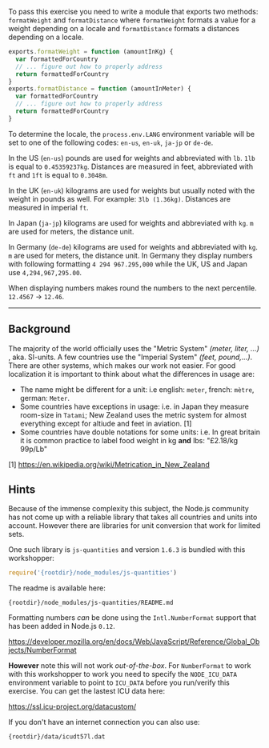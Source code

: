 To pass this exercise you need to write a module that exports two methods:
`formatWeight` and `formatDistance` where `formatWeight` formats a value for 
a weight depending on a locale and `formatDistance` formats a distances
depending on a locale.

```javascript
exports.formatWeight = function (amountInKg) {
  var formattedForCountry
  // ... figure out how to properly address 
  return formattedForCountry
}
exports.formatDistance = function (amountInMeter) {
  var formattedForCountry
  // ... figure out how to properly address 
  return formattedForCountry
}
```

To determine the locale, the `process.env.LANG` environment variable will 
be set to one of the following codes: `en-us`, `en-uk`, `ja-jp` or `de-de`.

In the US (`en-us`) pounds are used for weights and abbreviated with `lb`.
`1lb` is equal to `0.45359237kg`. Distances are measured in feet, abbreviated with `ft` and `1ft` is equal to `0.3048m`.

In the UK (`en-uk`) kilograms are used for weights but usually noted with the 
weight in pounds as well. For example: `3lb (1.36kg)`. Distances are measured 
in imperial `ft`.

In Japan (`ja-jp`) kilograms are used for weights and abbreviated with `kg`.
`m` are used for meters, the distance unit.

In Germany (`de-de`) kilograms are used for weights and abbreviated with `kg`. 
`m` are used for meters, the distance unit. In Germany they display numbers
with following formatting `4 294 967.295,000` while the UK, US and Japan use
`4,294,967,295.00`.

When displaying numbers makes round the numbers to the next
percentile. `12.4567` → `12.46`.

---

## Background

The majority of the world officially uses the "Metric System" _(meter, liter, 
...)_ , aka. SI-units. A few countries use the "Imperial System" _(feet, 
pound,...)_. There are other systems, which makes our work not easier.
For good localization it is important to think about what the differences in
usage are:

- The name might be different for a unit: i.e english: `meter`,
    french: `mètre`, german: `Meter`.
- Some countries have exceptions in usage: i.e. in Japan they measure 
    room-size in `Tatami`; New Zealand uses the metric system for almost 
    everything except for altiude and feet in aviation. [1]
- Some countries have double notations for some units: i.e. In great britain
    it is common practice to label food weight in kg **and** lbs:
    "£2.18/kg 99p/Lb"

[1] https://en.wikipedia.org/wiki/Metrication_in_New_Zealand

## Hints

Because of the immense complexity this subject, the Node.js community has not 
come up with a reliable library that takes all countries and units into 
account. However there are libraries for unit conversion that work for limited
sets.

One such library is `js-quantities` and version `1.6.3` is bundled with this 
workshopper:

```javascript
require('{rootdir}/node_modules/js-quantities')
```

The readme is available here:

    {rootdir}/node_modules/js-quantities/README.md

Formatting numbers _can_ be done using the `Intl.NumberFormat` support that
has been added in Node.js `0.12`.

https://developer.mozilla.org/en/docs/Web/JavaScript/Reference/Global_Objects/NumberFormat

**However** note this will not work _out-of-the-box_. For `NumberFormat` to 
work with this workshopper to work you need to specify the `NODE_ICU_DATA` 
environment variable to point to `ICU_DATA` before you run/verify this 
exercise. You can get the lastest ICU data here:

https://ssl.icu-project.org/datacustom/

If you don't have an internet connection you can also use:

    {rootdir}/data/icudt57l.dat
